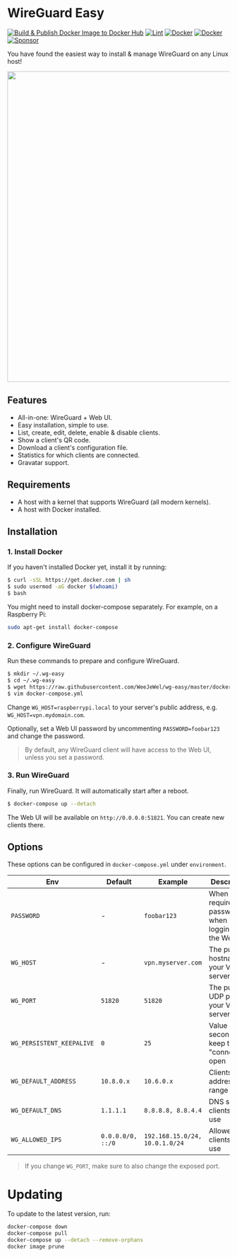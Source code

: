 # WireGuard Easy

[![Build & Publish Docker Image to Docker Hub](https://github.com/WeeJeWel/wg-easy/actions/workflows/deploy.yml/badge.svg?branch=production)](https://github.com/WeeJeWel/wg-easy/actions/workflows/deploy.yml)
[![Lint](https://github.com/WeeJeWel/wg-easy/actions/workflows/lint.yml/badge.svg?branch=master)](https://github.com/WeeJeWel/wg-easy/actions/workflows/lint.yml)
[![Docker](https://img.shields.io/docker/v/weejewel/wg-easy/latest)](https://hub.docker.com/r/weejewel/wg-easy)
[![Docker](https://img.shields.io/docker/pulls/weejewel/wg-easy.svg)](https://hub.docker.com/r/weejewel/wg-easy)
[![Sponsor](https://img.shields.io/github/sponsors/weejewel)](https://github.com/sponsors/WeeJeWel)

You have found the easiest way to install & manage WireGuard on any Linux host!

<p align="center">
  <img src="./assets/screenshot.png" width="702" />
</p>

## Features

* All-in-one: WireGuard + Web UI.
* Easy installation, simple to use.
* List, create, edit, delete, enable & disable clients.
* Show a client's QR code.
* Download a client's configuration file.
* Statistics for which clients are connected.
* Gravatar support.

## Requirements

* A host with a kernel that supports WireGuard (all modern kernels).
* A host with Docker installed.

## Installation

### 1. Install Docker

If you haven't installed Docker yet, install it by running:

```bash
$ curl -sSL https://get.docker.com | sh
$ sudo usermod -aG docker $(whoami)
$ bash
```

You might need to install docker-compose separately. For example, on a Raspberry Pi:

```bash
sudo apt-get install docker-compose
```

### 2. Configure WireGuard

Run these commands to prepare and configure WireGuard.

```bash
$ mkdir ~/.wg-easy
$ cd ~/.wg-easy
$ wget https://raw.githubusercontent.com/WeeJeWel/wg-easy/master/docker-compose.yml
$ vim docker-compose.yml
```

Change `WG_HOST=raspberrypi.local` to your server's public address, e.g. `WG_HOST=vpn.mydomain.com`.

Optionally, set a Web UI password by uncommenting `PASSWORD=foobar123` and change the password.

> By default, any WireGuard client will have access to the Web UI, unless you set a password.

### 3. Run WireGuard

Finally, run WireGuard. It will automatically start after a reboot.

```bash
$ docker-compose up --detach
```

The Web UI will be available on `http://0.0.0.0:51821`. You can create new clients there.

## Options

These options can be configured in `docker-compose.yml` under `environment`.

| Env | Default | Example | Description |
| - | - | - | - |
| `PASSWORD` | - | `foobar123` | When set, requires a password when logging in to the Web UI. |
| `WG_HOST` | - | `vpn.myserver.com` | The public hostname of your VPN server |
| `WG_PORT` | `51820` | `51820` | The public UDP port of your VPN server |
| `WG_PERSISTENT_KEEPALIVE` | `0` | `25` | Value in seconds to keep the "connection" open |
| `WG_DEFAULT_ADDRESS` | `10.8.0.x` | `10.6.0.x` | Clients IP address range |
| `WG_DEFAULT_DNS` | `1.1.1.1` | `8.8.8.8, 8.8.4.4` | DNS server clients will use |
| `WG_ALLOWED_IPS` | `0.0.0.0/0, ::/0` | `192.168.15.0/24, 10.0.1.0/24` | Allowed IPs clients will use |

> If you change `WG_PORT`, make sure to also change the exposed port.

# Updating

To update to the latest version, run:

```bash
docker-compose down
docker-compose pull
docker-compose up --detach --remove-orphans
docker image prune
```
